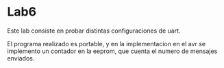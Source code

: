 # Lab6
Este lab consiste  en probar distintas configuraciones de uart.

El programa realizado es portable, y en la implementacion en el avr se implemento
un contador en la eeprom, que cuenta el numero de mensajes enviados.
